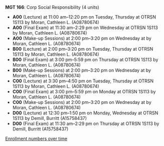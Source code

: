 **MGT 166**: Corp Social Responsibility (4 units)

- **A00** (Lecture) at 11:00 am–12:20 pm on Tuesday, Thursday at OTRSN 1S113 by Moran, Cathleen L. (A08780674)
- **A00** (Final Exam) at 11:30 am–2:29 pm on Wednesday at OTRSN 1S113 by Moran, Cathleen L. (A08780674)
- **A00** (Make-up Sessions) at 2:00 pm–3:20 pm on Wednesday at   by Moran, Cathleen L. (A08780674)
- **B00** (Lecture) at 2:00 pm–3:20 pm on Tuesday, Thursday at OTRSN 1S113 by Moran, Cathleen L. (A08780674)
- **B00** (Final Exam) at 3:00 pm–5:59 pm on Thursday at OTRSN 1S113 by Moran, Cathleen L. (A08780674)
- **B00** (Make-up Sessions) at 2:00 pm–3:20 pm on Wednesday at   by Moran, Cathleen L. (A08780674)
- **C00** (Lecture) at 3:30 pm–4:50 pm on Tuesday, Thursday at OTRSN 1S113 by Moran, Cathleen L. (A08780674)
- **C00** (Final Exam) at 3:00 pm–5:59 pm on Monday at OTRSN 1S113 by Moran, Cathleen L. (A08780674)
- **C00** (Make-up Sessions) at 2:00 pm–3:20 pm on Wednesday at   by Moran, Cathleen L. (A08780674)
- **D00** (Lecture) at 12:30 pm–1:50 pm on Monday, Wednesday at OTRSN 1S113 by Demill, Burritt (A15758437)
- **D00** (Final Exam) at 11:30 am–2:29 pm on Thursday at OTRSN 1S113 by Demill, Burritt (A15758437)

[Enrollment numbers over time](./MGT166.tsv)
